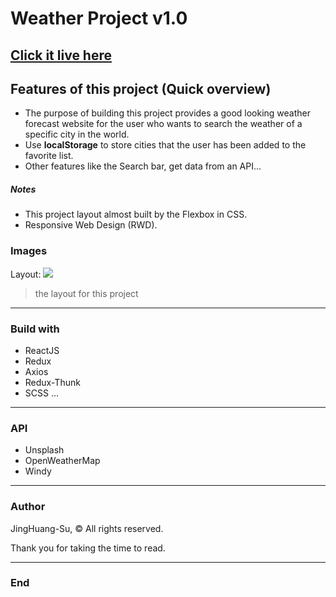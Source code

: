 # Weather Project v1.0

## **[Click it live here](https://weatherlooker.herokuapp.com 'Click it live here')**

## Features of this project (Quick overview)

- The purpose of building this project provides a good looking weather forecast website for the user who wants to search the weather of a specific city in the world.
- Use **localStorage** to store cities that the user has been added to the favorite list.
- Other features like the Search bar, get data from an API...

##### Notes

- This project layout almost built by the Flexbox in CSS.
- Responsive Web Design (RWD).

### Images

Layout:
![](https://i.imgur.com/sRMNLoB.png)

> the layout for this project

---

### Build with

- ReactJS
- Redux
- Axios
- Redux-Thunk
- SCSS ...

---

### API

- Unsplash
- OpenWeatherMap
- Windy

---

### Author

JingHuang-Su, &copy; All rights reserved.

Thank you for taking the time to read.

---

### End
